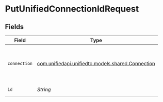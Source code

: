 # PutUnifiedConnectionIdRequest


## Fields

| Field                                                                                  | Type                                                                                   | Required                                                                               | Description                                                                            |
| -------------------------------------------------------------------------------------- | -------------------------------------------------------------------------------------- | -------------------------------------------------------------------------------------- | -------------------------------------------------------------------------------------- |
| `connection`                                                                           | [com.unifiedapi.unifiedto.models.shared.Connection](../../models/shared/Connection.md) | :heavy_minus_sign:                                                                     | A connection represents a specific authentication of an integration.                   |
| `id`                                                                                   | *String*                                                                               | :heavy_check_mark:                                                                     | ID of the Connection                                                                   |